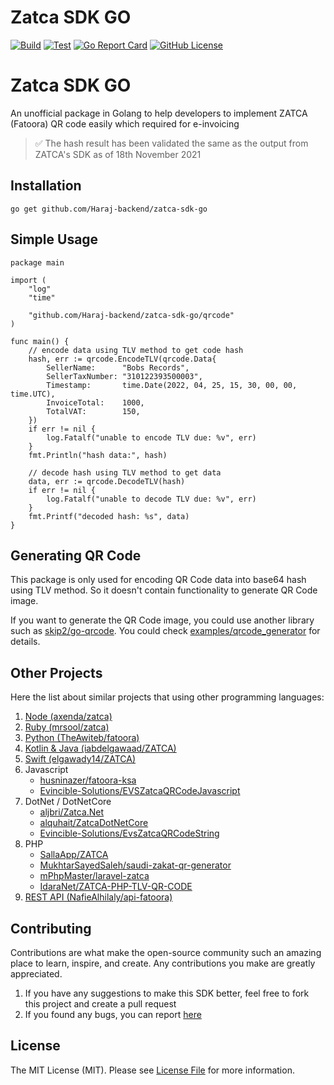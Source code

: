 # Zatca SDK GO

[![Build](https://github.com/Haraj-backend/zatca-sdk-go/actions/workflows/build.yml/badge.svg)](https://github.com/Haraj-backend/zatca-sdk-go/actions/workflows/build.yml)
[![Test](https://github.com/Haraj-backend/zatca-sdk-go/actions/workflows/test.yml/badge.svg)](https://github.com/Haraj-backend/zatca-sdk-go/actions/workflows/test.yml)
[![Go Report Card](https://goreportcard.com/badge/github.com/Haraj-backend/zatca-sdk-go)](https://goreportcard.com/report/github.com/Haraj-backend/zatca-sdk-go)
[![GitHub License](https://img.shields.io/badge/license-MIT-blue.svg)](https://raw.githubusercontent.com/user/project/master/LICENSE)

# Zatca SDK GO

An unofficial package in Golang to help developers to implement ZATCA (Fatoora) QR code easily which required for e-invoicing

> ✅ The hash result has been validated the same as the output from ZATCA's SDK as of 18th November 2021

## Installation

```
go get github.com/Haraj-backend/zatca-sdk-go
```

## Simple Usage

```golang
package main

import (
	"log"
	"time"

	"github.com/Haraj-backend/zatca-sdk-go/qrcode"
)

func main() {
	// encode data using TLV method to get code hash
	hash, err := qrcode.EncodeTLV(qrcode.Data{
		SellerName:      "Bobs Records",
		SellerTaxNumber: "310122393500003",
		Timestamp:       time.Date(2022, 04, 25, 15, 30, 00, 00, time.UTC),
		InvoiceTotal:    1000,
		TotalVAT:        150,
	})
	if err != nil {
		log.Fatalf("unable to encode TLV due: %v", err)
	}
	fmt.Println("hash data:", hash)

	// decode hash using TLV method to get data
	data, err := qrcode.DecodeTLV(hash)
	if err != nil {
		log.Fatalf("unable to decode TLV due: %v", err)
	}
	fmt.Printf("decoded hash: %s", data)
}
```

## Generating QR Code

This package is only used for encoding QR Code data into base64 hash using TLV method. So it doesn't contain functionality to generate QR Code image.

If you want to generate the QR Code image, you could use another library such as [skip2/go-qrcode](https://github.com/skip2/go-qrcode). You could check [examples/qrcode_generator](./examples/qrcode_generator) for details.

## Other Projects
Here the list about similar projects that using other programming languages:
1. [Node (axenda/zatca)](https://github.com/axenda/zatca)
2. [Ruby (mrsool/zatca)](https://github.com/mrsool/zatca)
3. [Python (TheAwiteb/fatoora)](https://github.com/TheAwiteb/fatoora)
4. [Kotlin & Java (iabdelgawaad/ZATCA)](https://github.com/iabdelgawaad/ZATCA)
5. [Swift (elgawady14/ZATCA)](https://github.com/elgawady14/ZATCA)
6. Javascript
	- [husninazer/fatoora-ksa](https://github.com/husninazer/fatoora-ksa)
	- [Evincible-Solutions/EVSZatcaQRCodeJavascript](https://github.com/Evincible-Solutions/EVSZatcaQRCodeJavascript)
7. DotNet / DotNetCore
	- [aljbri/Zatca.Net](https://github.com/aljbri/Zatca.Net)
	- [alquhait/ZatcaDotNetCore](https://github.com/alquhait/ZatcaDotNetCore)
	- [Evincible-Solutions/EvsZatcaQRCodeString](https://github.com/Evincible-Solutions/EvsZatcaQRCodeString)
8. PHP
	- [SallaApp/ZATCA](https://github.com/SallaApp/ZATCA)
	- [MukhtarSayedSaleh/saudi-zakat-qr-generator](https://github.com/MukhtarSayedSaleh/saudi-zakat-qr-generator)
	- [mPhpMaster/laravel-zatca](https://github.com/mPhpMaster/laravel-zatca)
	- [IdaraNet/ZATCA-PHP-TLV-QR-CODE](https://github.com/IdaraNet/ZATCA-PHP-TLV-QR-CODE)
9. [REST API (NafieAlhilaly/api-fatoora)](https://github.com/NafieAlhilaly/api-fatoora)

## Contributing

Contributions are what make the open-source community such an amazing place to learn, inspire, and create. Any contributions you make are greatly appreciated.

1. If you have any suggestions to make this SDK better, feel free to fork this project and create a pull request
2. If you found any bugs, you can report [here](https://github.com/Haraj-backend/zatca-sdk-go/issues)

## License
The MIT License (MIT). Please see [License File](LICENSE) for more information.
